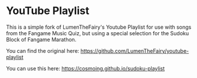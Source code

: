 # YouTube Playlist

This is a simple fork of LumenTheFairy's Youtube Playlist for use with songs from the Fangame Music Quiz, but using a special selection for the Sudoku Block of Fangame Marathon.

You can find the original here: https://github.com/LumenTheFairy/youtube-playlist

You can use this here: https://cosmoing.github.io/sudoku-playlist
